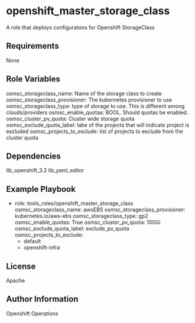 openshift_master_storage_class
=========

A role that deploys configuratons for Openshift StorageClass

Requirements
------------

None

Role Variables
--------------

osmsc_storageclass_name: Name of the storage class to create
osmsc_storageclass_provisioner: The kubernetes provisioner to use
osmsc_storageclass_type: type of storage to use. This is different among clouds/providers
osmsc_enable_quotas: BOOL.  Should quotas be enabled.
osmsc_cluster_pv_quota: Cluster wide storage quota
osmsc_exclude_quota_label: labe of the projects that will indicate project is excluded
osmsc_projects_to_exclude: list of projects to exclude from the cluster quota

Dependencies
------------

lib_openshift_3.2
lib_yaml_editor

Example Playbook
----------------

- role: tools_roles/openshift_master_storage_class
  osmsc_storageclass_name: awsEBS
  osmsc_storageclass_provisioner: kubernetes.io/aws-ebs
  osmsc_storageclass_type: gp2
  osmsc_enable_quotas: True
  osmsc_cluster_pv_quota: 100Gi
  osmsc_exclude_quota_label: exclude_pv_quota
  osmsc_projects_to_exclude:
  - default
  - openshift-infra


License
-------

Apache

Author Information
------------------

Openshift Operations

